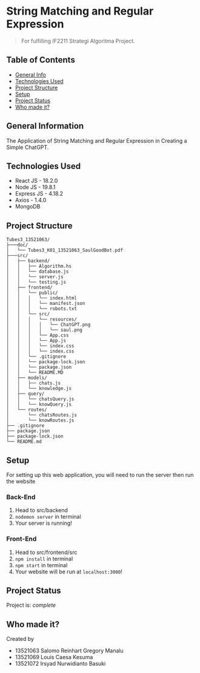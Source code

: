 # String Matching and Regular Expression
> For fulfilling IF2211 Strategi Algoritma Project.

## Table of Contents
* [General Info](#general-information)
* [Technologies Used](#technologies-used)
* [Project Structure](#project-structure)
* [Setup](#setup)
* [Project Status](#project-status)
* [Who made it?](#who-made-it)


## General Information
The Application of String Matching and Regular Expression in Creating a Simple ChatGPT.


## Technologies Used
- React JS - 18.2.0
- Node JS - 19.8.1
- Express JS - 4.18.2
- Axios - 1.4.0
- MongoDB

## Project Structure
    Tubes3_13521063/
    ├───doc/
    │   └── Tubes3_K01_13521063_SaulGoodBot.pdf    
    ├───src/
    │   ├── backend/
    │   │   ├── Algorithm.hs
    │   │   └── database.js
    │   │   └── server.js
    │   │   └── testing.js
    │   ├── frontend/
    │   │   └── public/
    │   │   │   └── index.html
    │   │   │   └── manifest.json
    │   │   │   └── robots.txt
    │   │   └── src/
    │   │   │   └── resources/
    │   │   │   │   └── ChatGPT.png
    │   │   │   │   └── saul.png
    │   │   │   └── App.css
    │   │   │   └── App.js
    │   │   │   └── index.css
    │   │   │   └── index.css
    │   │   └── .gitignore
    │   │   └── package-lock.json
    │   │   └── package.json
    │   │   └── README.MD
    │   ├── models/
    │   │   ├── chats.js
    │   │   └── knowledge.js
    │   ├── query/
    │   │   └── chatsQuery.js
    │   │   └── knowQuery.js
    │   └── routes/
    │       └── chatsRoutes.js
    │       └── knowRoutes.js
    ├── .gitignore
    ├── package.json
    ├── package-lock.json
    └── README.md

## Setup
For setting up this web application, you will need to run the server then run the website
### Back-End
1. Head to src/backend
2. `nodemon server` in terminal
3. Your server is running!

### Front-End
1. Head to src/frontend/src
2. `npm install` in terminal
3. `npm start` in terminal
4. Your website will be run at `localhost:3000`!


## Project Status
Project is: _complete_


## Who made it?
Created by
- 13521063 Salomo Reinhart Gregory Manalu 
- 13521069 Louis Caesa Kesuma 
- 13521072 Irsyad Nurwidianto Basuki
